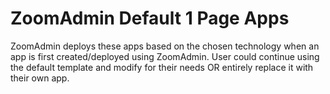 # ZoomAdmin Default 1 Page Apps

ZoomAdmin deploys these apps based on the chosen technology when an app is first created/deployed using ZoomAdmin. User could continue using the default template and modify for their needs OR entirely replace it with their own app. 
